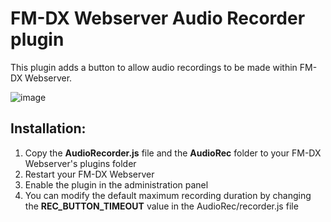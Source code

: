 # FM-DX Webserver Audio Recorder plugin
This plugin adds a button to allow audio recordings to be made within FM-DX Webserver.

![image](https://github.com/user-attachments/assets/973d59dc-cd71-4870-9b97-9e42c8a35d17)

## Installation:
1. Copy the **AudioRecorder.js** file and the **AudioRec** folder to your FM-DX Webserver's plugins folder
2. Restart your FM-DX Webserver
3. Enable the plugin in the administration panel
4. You can modify the default maximum recording duration by changing the **REC_BUTTON_TIMEOUT** value in the AudioRec/recorder.js file
